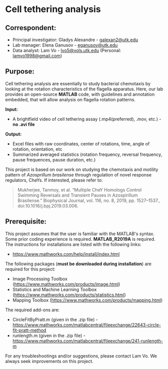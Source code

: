 # Cell tethering analysis
## Correspondent:
  * Principal investigator: Gladys Alexandre - galexan2@utk.edu
  * Lab manager: Elena Ganusov - eganusov@utk.edu
  * Data analyst: Lam Vo - lvo5@vols.utk.edu (Personal: lamvo1998@gmail.com)

## Purpose:
Cell tethering analysis are essentially to study bacterial chemotaxis by looking at the rotation characteristics of the flagella apparatus. Here, our lab provides an open-source **MATLAB** code, with guidelines and annotation embedded, that will allow analysis on flagella rotation patterns.

**Input:**
* A brightfield video of cell tethering assay (.mp4(preferred), .mov, etc.) - **no .avi file**

**Output:**
* Excel files with raw coordinates, center of rotations, time, angle of rotation, orientation, etc 
* Summarized averaged statistics (rotation frequency, reversal frequency, pause frequences, pause duration, etc.)

This project is based on our work on studying the chemotaxis and motility pattern of *Azosprillum brasilense* through regulation of novel response regulators, CheYs. If interested, please refer to:
> Mukherjee, Tanmoy, et al. “Multiple CheY Homologs Control Swimming Reversals and Transient Pauses in Azospirillum Brasilense.” Biophysical Journal, vol. 116, no. 8, 2019, pp. 1527–1537., doi:10.1016/j.bpj.2019.03.006.

## Prerequisite:
This project assumes that the user is familiar with the MATLAB's syntax. Some prior coding experience is required. **MATLAB_R2019A** is required. The instructions for installations are listed with the following links:
* https://www.mathworks.com/help/install/index.html

The following packages (**must be downloaded during installation**) are required for this project:
* Image Processing Toolbox (https://www.mathworks.com/products/image.html)
* Statistics and Machine Learning Toolbox (https://www.mathworks.com/products/statistics.html)
* Mapping Toolbox (https://www.mathworks.com/products/mapping.html)

The required add-ons are:
* CircleFitByPratt.m (given in the .zip file) - https://www.mathworks.com/matlabcentral/fileexchange/22643-circle-fit-pratt-method
* runlength.m (given in the .zip file) - https://www.mathworks.com/matlabcentral/fileexchange/241-runlength-m

For any troubleshootings and/or suggestions, please contact Lam Vo. We always seek improvements on this project.
